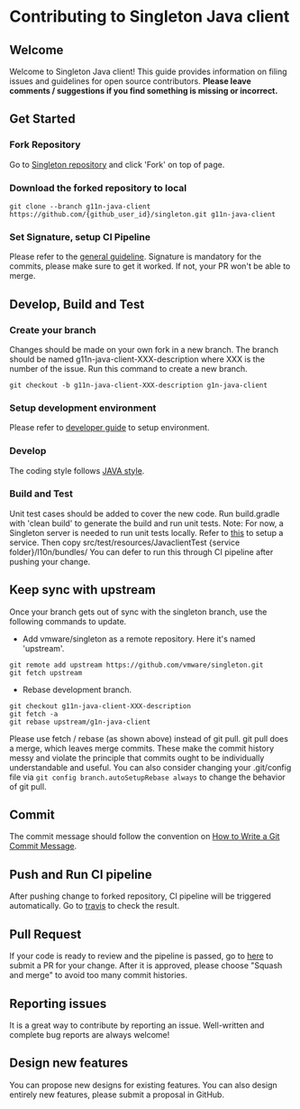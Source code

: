 # Contributing to Singleton Java client


## Welcome

Welcome to Singleton Java client! This guide provides information on filing issues and guidelines for open source contributors. **Please leave comments / suggestions if you find something is missing or incorrect.**

## Get Started

### Fork Repository
Go to [Singleton repository](https://github.com/vmware/singleton) and click 'Fork' on top of page.

### Download the forked repository to local

``` 
git clone --branch g11n-java-client https://github.com/{github_user_id}/singleton.git g11n-java-client
```

### Set Signature, setup CI Pipeline 
Please refer to the [general guideline](https://github.com/vmware/singleton/blob/master/CONTRIBUTING.md).
Signature is mandatory for the commits, please make sure to get it worked. If not, your PR won't be able to merge.

## Develop, Build and Test
### Create your branch
Changes should be made on your own fork in a new branch. The branch should be named g11n-java-client-XXX-description where XXX is the number of the issue. Run this command to create a new branch.

```
git checkout -b g11n-java-client-XXX-description g1n-java-client
```

### Setup development environment

Please refer to [developer guide](https://github.com/vmware/singleton/blob/master/g11n-ws/docs/developer_guide_javaclient.md) to setup environment.

### Develop
The coding style follows [JAVA style](https://petroware.no/javastyle.html).

### Build and Test
Unit test cases should be added to cover the new code.
Run build.gradle with 'clean build' to generate the build and run unit tests.
Note: For now, a Singleton server is needed to run unit tests locally. Refer to [this](https://github.com/vmware/singleton/blob/master/README.md) to setup a service. Then copy src/test/resources/JavaclientTest {service folder}/l10n/bundles/
You can defer to run this through CI pipeline after pushing your change.

## Keep sync with upstream

Once your branch gets out of sync with the singleton branch, use the following commands to update.

- Add vmware/singleton as a remote repository. Here it's named 'upstream'.

```
git remote add upstream https://github.com/vmware/singleton.git
git fetch upstream
```

- Rebase development branch.

```
git checkout g11n-java-client-XXX-description
git fetch -a
git rebase upstream/g1n-java-client
```
Please use fetch / rebase (as shown above) instead of git pull. git pull does a merge, which leaves merge commits. These make the commit history messy and violate the principle that commits ought to be individually understandable and useful. You can also consider changing your .git/config file via `git config branch.autoSetupRebase always` to change the behavior of git pull.

## Commit

The commit message should follow the convention on [How to Write a Git Commit Message](http://chris.beams.io/posts/git-commit/).

## Push and Run CI pipeline
After pushing change to forked repository, CI pipeline will be triggered automatically. Go to [travis](https://travis-ci.com/) to check the result.

## Pull Request
If your code is ready to review and the pipeline is passed, go to [here](https://github.com/vmware/singleton/pulls) to submit a PR for your change.
After it is approved, please choose "Squash and merge" to avoid too many commit histories.

## Reporting issues

It is a great way to contribute by reporting an issue. Well-written and complete bug reports are always welcome!

## Design new features

You can propose new designs for existing features. You can also design entirely new features, please submit a proposal in GitHub.

